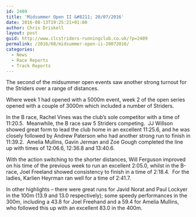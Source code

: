 ```yaml
---
id: 2409
title: 'Midsummer Open II &#8211; 20/07/2016'
date: 2016-08-13T19:25:21+01:00
author: Chris Driskell
layout: post
guid: http://www.clcstriders-runningclub.co.uk/?p=2409
permalink: /2016/08/midsummer-open-ii-20072016/
categories:
  - News
  - Race Reports
  - Track Reports
---
```

The second of the midsummer open events saw another strong turnout for the Striders over a range of distances.

Where week 1 had opened with a 5000m event, week 2 of the open series opened with a couple of 3000m which included a number of Striders.

In the B race, Rachel Vines was the club&#8217;s sole competitor with a time of 11:20.5.  Meanwhile, the B race saw 5 Striders competing.  JJ Willson showed great form to lead the club home in an excellent 11:25.6, and he was closely followed by Andrew Paterson who had another strong run to finish in 11:39.2.  Amelia Mullins, Gavin Jerman and Zoe Gough completed the line up with times of 12:06.6, 12:36.8 and 13:40.6.

With the action switching to the shorter distances, Will Ferguson improved on his time of the previous week to run an excellent 2:05.0, whilst in the B-race, Joel Freeland showed consistency to finish in a time of 2:18.4.  For the ladies, Karlien Heyrman ran well for a time of 2:41.7.

In other highlights &#8211; there were great runs for Javid Norat and Paul Lockyer in the 100m (13.9 and 13.0 respectively); some speedy performances in the 300m, including a 43.8 for Joel Freehand and a 59.4 for Amelia Mullins, who followed this up with an excellent 83.0 in the 400m.

&nbsp;

&nbsp;